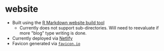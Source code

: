 # website

- Built using the [R Markdown website build tool](https://garrettgman.github.io/rmarkdown/rmarkdown_websites.html)
    - Currently does not support sub-directories. Will need to reevaluate if more "blog" type writing is done.
- Currently deployed via [Netlify](netlify.com)
- Favicon generated via [`favicon.io`](https://favicon.io/favicon-generator/)
